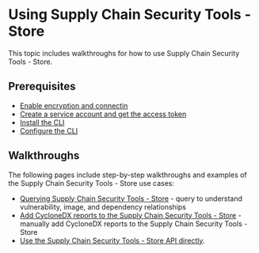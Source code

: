 # Using Supply Chain Security Tools - Store

This topic includes walkthroughs for how to use Supply Chain Security Tools - Store.

## Prerequisites

* [Enable encryption and connectin](enable_encrypted_connection.md)
* [Create a service account and get the access token](create_service_account_access_token.md)
* [Install the CLI](cli.md)
* [Configure the CLI](configure_cli.md)

## Walkthroughs

The following pages include step-by-step walkthroughs and examples of the Supply Chain Security Tools - Store use cases:

* [Querying Supply Chain Security Tools - Store](querying_the_metadata_store.md) - query to understand vulnerability, image, and dependency relationships
* [Add CycloneDX reports to the Supply Chain Security Tools - Store](add_cyclonedx_to_store.md) - manually add CycloneDX reports to the Supply Chain Security Tools - Store
* [Use the Supply Chain Security Tools - Store API directly](getting_started_api.md).